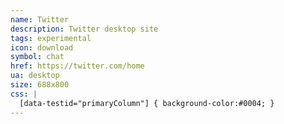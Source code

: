 ```yaml
---
name: Twitter
description: Twitter desktop site
tags: experimental
icon: download 
symbol: chat
href: https://twitter.com/home
ua: desktop
size: 688x800
css: |
  [data-testid="primaryColumn"] { background-color:#0004; }
---
```


